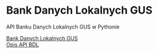 # Bank Danych Lokalnych GUS
API Banku Danych Lokalnych GUS w Pythonie

[Bank Danych Lokalnych GUS](https://bdl.stat.gov.pl/BDL/start)<br>
[Opis API BDL](https://api.stat.gov.pl/Home/BdlApi)
